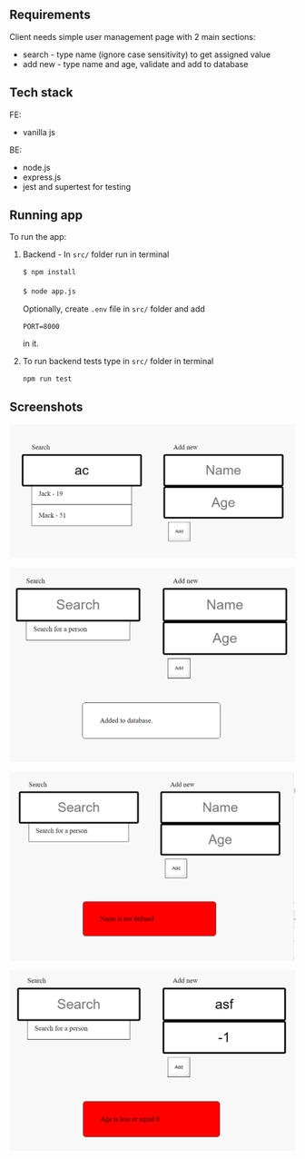 ## Requirements

  Client needs simple user management page with 2 main sections:
  - search - type name (ignore case sensitivity) to get assigned value
  - add new - type name and age, validate and add to database

## Tech stack
  FE:
  - vanilla js

  BE:
  - node.js
  - express.js
  - jest and supertest for testing

## Running app

To run the app:
1. Backend - In ``` src/ ```
    folder run in terminal
    ```bash
    $ npm install

    $ node app.js
    ```
    Optionally, create ``` .env ``` file in ``` src/ ``` folder and add
    ```
    PORT=8000
    ```
    in it.

2. To run backend tests type in ``` src/ ``` folder in terminal
    ```bash
    npm run test
    ```

## Screenshots

![Main app](images/main.png "Main app")

![Added to db](images/added_to_db.png "Added to db")

![Name not defined](images/name_not_defined.png "Name is not defined")

![Negative age](images/negative_age.png "Negative age")
